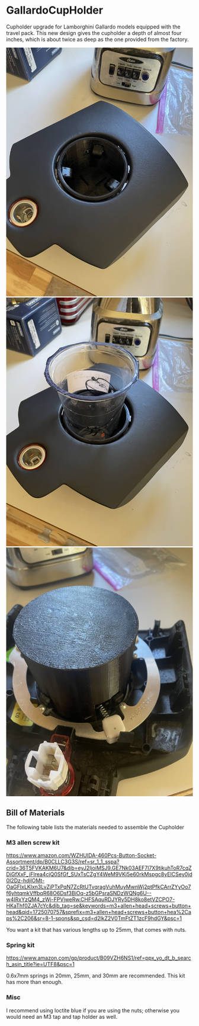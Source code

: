# GallardoCupHolder
Cupholder upgrade for Lamborghini Gallardo models equipped with the travel pack. This new design gives the cupholder a depth of almost four inches, which is about twice as deep as the one provided from the factory.

![Cupholder completed image 01](/Cupholder01.JPG)
![Cupholder completed image 02](/Cupholder02.JPG)
![Cupholder completed image 03](/Cupholder03.JPG)

## Bill of Materials
The following table lists the materials needed to assemble the Cupholder

### M3 allen screw kit
https://www.amazon.com/WZHUIDA-460Pcs-Button-Socket-Assortment/dp/B0CLLC3G3S/ref=sr_1_1_sspa?crid=36T5FVKAKM6U7&dib=eyJ2IjoiMSJ9.GE7Nk03AEF7l7X9tjkuhToR7cqZDiGfXxF_jFlrea4cjQ0SfGf_SUxTsCZgY4WeM9VKj5e60rkMspgc8yEICSey0jd0I2Dz-hdjlOMt-OaGFIxLKlxn3LvZjPTxPqN7ZcRtUTvqragVuhMuyMwnWj2ptPfkCArrZYyOo7f6yhtqmkVffbqR68O6Dsf3BiOq-z5bGPsraSNDzWQNg6U--w4IRxYzQM4_zWj-FPVjweRw.CHFSAquRDJYRy5DH8ko8etVZCPO7-HKaThf0ZJA7cYc&dib_tag=se&keywords=m3+allen+head+screws+button+head&qid=1725070757&sprefix=m3+allen+head+screws+button+hea%2Caps%2C206&sr=8-1-spons&sp_csd=d2lkZ2V0TmFtZT1zcF9hdGY&psc=1

You want a kit that has various lengths up to 25mm, that comes with nuts.

### Spring kit
https://www.amazon.com/gp/product/B09VZH6NS1/ref=ppx_yo_dt_b_search_asin_title?ie=UTF8&psc=1

0.6x7mm springs in 20mm, 25mm, and 30mm are recommended. This kit has more than enough.

### Misc
I recommend using loctite blue if you are using the nuts; otherwise you would need an M3 tap and tap holder as well.